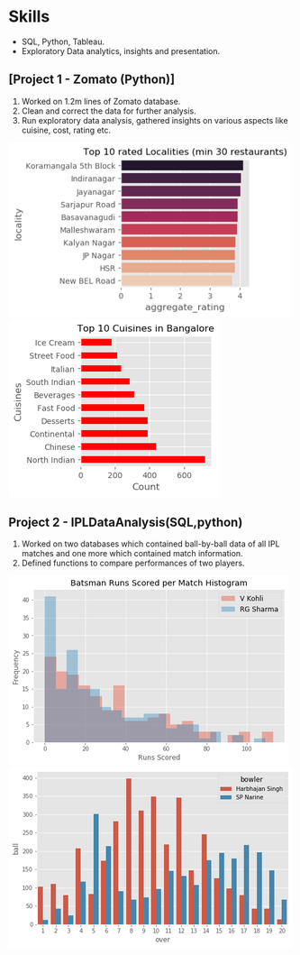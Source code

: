 # Skills
- SQL, Python, Tableau.
- Exploratory Data analytics, insights and presentation.

## [Project 1 - Zomato (Python)]
1. Worked on 1.2m lines of Zomato database.
2. Clean and correct the data for further analysis. 
3. Run exploratory data analysis, gathered insights on various aspects like cuisine, cost, rating etc.
 
<img src="https://github.com/pranavpagare/portfolio/blob/master/Rated_locality.png"> <img src="https://github.com/pranavpagare/portfolio/blob/master/cuisine.png">

## Project 2 - IPLDataAnalysis(SQL,python)
1. Worked on two databases which contained ball-by-ball data of all IPL matches and one more which contained match information.
2. Defined functions to compare performances of two players.

<img src="https://github.com/pranavpagare/portfolio/blob/master/V%20Kohli-RG%20Sharma.png"> <img src="https://github.com/pranavpagare/portfolio/blob/master/ballsperover.png">



